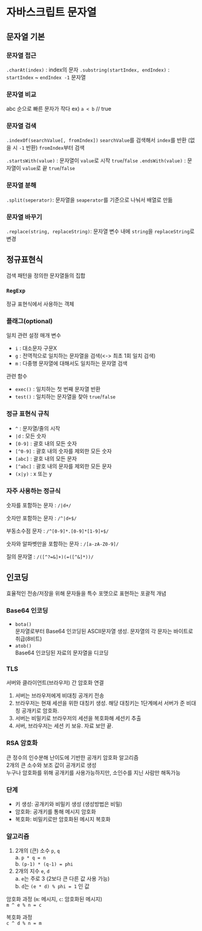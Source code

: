 # 자바스크립트 문자열

## 문자열 기본

### 문자열 접근

`.charAt(index)` : index의 문자
`.substring(startIndex, endIndex)` : `startIndex` ~ `endIndex -1` 문자열

### 문자열 비교

abc 순으로 빠른 문자가 작다
ex) `a < b` // true

### 문자열 검색

`.indexOf(searchValue[, fromIndex])`
`searchValue`를 검색해서 `index`를 반환
(없을 시 `-1` 반환)
`fromIndex`부터 검색

`.startsWith(value)` : 문자열이 `value`로 시작 `true`/`false`
`.endsWith(value)` : 문자열이 `value`로 끝 `true`/`false`

### 문자열 분해

`.split(seperator)`: 문자열을 `seaperator`를 기준으로 나눠서 배열로 만듦

### 문자열 바꾸기

`.replace(string, replaceString)`: 문자열 변수 내에 `string`을 `replaceString`로 변경

## 정규표현식

검색 패턴을 정의한 문자열들의 집합

### `RegExp`

정규 표현식에서 사용하는 객체

### 플래그(optional)

일치 관련 설정 매개 변수

- `i` : 대소문자 구문X
- `g` : 전역적으로 일치하는 문자열을 검색(<-> 최초 1회 일치 검색)
- `m` : 다중행 문자열에 대해서도 일치하는 문자열 검색

관련 함수

- `exec()` : 일치하는 첫 번째 문자열 반환
- `test()` : 일치하는 문자열을 찾아 `true`/`false`

### 정규 표현식 규칙

- `^` : 문자열/줄의 시작
- `|d` : 모든 숫자
- `[0-9]` : 괄호 내의 모든 숫자
- `[^0-9]` : 괄호 내의 숫자를 제외한 모든 숫자
- `[abc]` : 괄호 내의 모든 문자
- `[^abc]` : 괄호 내의 문자를 제외한 모든 문자
- `(x|y)` : x 또는 y

### 자주 사용하는 정규식

숫자를 포함하는 문자 : `/|d+/`

숫자만 포함하는 문자 : `/^|d+$/`

부동소수점 문자 : `/^[0-9]*.[0-9]*[1-9]+$/`

숫자와 알파벳만을 포함하는 문자 : `/[a-zA-Z0-9]/`

질의 문자열 : `/([^?=&]+)(=([^&]*))/`

## 인코딩

효율적인 전송/저장을 위해 문자들을 특수 포맷으로 표현하는 포괄적 개념

### Base64 인코딩

- `bota()`  
  문자열로부터 Base64 인코딩된 ASCII문자열 생성. 문자열의 각 문자는 바이트로 취급(8비트)
- `atob()`  
  Base64 인코딩된 자료의 문자열을 디코딩

### TLS

서버와 클라이언트(브라우저) 간 암호화 연결

1. 서버는 브라우저에게 비대칭 공개키 전송
2. 브라우저는 현재 세션을 위한 대칭키 생성. 해당 대칭키는 1단계에서 서버가 준 비대칭 공개키로 암호화.
3. 서버는 비밀키로 브라우저의 세션을 복호화해 세션키 추출
4. 서버, 브라우저는 세션 키 보유. 자료 보안 끝.

### RSA 암호화

큰 정수의 인수분해 난이도에 기반한 공개키 암호화 알고리즘  
2개의 큰 소수와 보조 값이 공개키로 생성  
누구나 암호화를 위해 공개키를 사용가능하지만, 소인수를 지닌 사람만 해독가능

### 단계

- 키 생성: 공개키와 비밀키 생성 (생성방법은 비밀)
- 암호화: 공개키를 통해 메시지 암호화
- 복호화: 비밀키로만 암호화된 메시지 복호화

### 알고리즘

1. 2개의 (큰) 소수 `p`, `q`  
   a. `p * q = n`  
   b. `(p-1) * (q-1) = phi`
2. 2개의 지수 `e`, `d`  
   a. `e`는 주로 3 (2보다 큰 다른 값 사용 가능)  
   b. `d`는 `(e * d) % phi = 1` 인 값

암호화 과정 (`m`: 메시지, `c`: 암호화된 메시지)  
`m ^ e % n = c`

복호화 과정  
`c ^ d % n = m`
